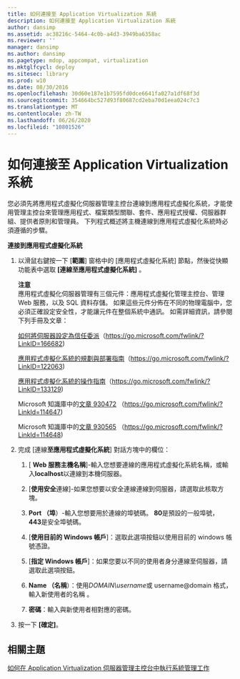 ```yaml
---
title: 如何連接至 Application Virtualization 系統
description: 如何連接至 Application Virtualization 系統
author: dansimp
ms.assetid: ac38216c-5464-4c0b-a4d3-3949ba6358ac
ms.reviewer: ''
manager: dansimp
ms.author: dansimp
ms.pagetype: mdop, appcompat, virtualization
ms.mktglfcycl: deploy
ms.sitesec: library
ms.prod: w10
ms.date: 08/30/2016
ms.openlocfilehash: 30d60e187e1b7595fd0dce6641fa027a1df68f3d
ms.sourcegitcommit: 354664bc527d93f80687cd2eba70d1eea024c7c3
ms.translationtype: MT
ms.contentlocale: zh-TW
ms.lasthandoff: 06/26/2020
ms.locfileid: "10801526"
---
```

# 如何連接至 Application Virtualization 系統


您必須先將應用程式虛擬化伺服器管理主控台連線到應用程式虛擬化系統，才能使用管理主控台來管理應用程式、檔案類型關聯、套件、應用程式授權、伺服器群組、提供者原則和管理員。 下列程式概述將主機連線到應用程式虛擬化系統時必須遵循的步驟。

**連接到應用程式虛擬化系統**

1. 以滑鼠右鍵按一下 [**範圍**] 窗格中的 [應用程式虛擬化系統] 節點，然後從快顯功能表中選取 **[連線至應用程式虛擬化系統]** 。

   **注意**  
   應用程式虛擬化伺服器管理有三個元件：應用程式虛擬化管理主控台、管理 Web 服務，以及 SQL 資料存儲。 如果這些元件分佈在不同的物理電腦中，您必須正確設定安全性，才能讓元件在整個系統中通訊。 如需詳細資訊，請參閱下列手冊及文章：

   [如何將伺服器設定為信任委派](https://go.microsoft.com/fwlink/?LinkID=166682)（https://go.microsoft.com/fwlink/?LinkID=166682)

   [應用程式虛擬化系統的規劃與部署指南](https://go.microsoft.com/fwlink/?LinkID=122063)（https://go.microsoft.com/fwlink/?LinkID=122063)

   [應用程式虛擬化系統的操作指南](https://go.microsoft.com/fwlink/?LinkID=133129)（https://go.microsoft.com/fwlink/?LinkID=133129)

   Microsoft 知識庫中的[文章 930472](https://go.microsoft.com/fwlink/?LinkId=114647) （https://go.microsoft.com/fwlink/?LinkId=114647)

   Microsoft 知識庫中的[文章 930565](https://go.microsoft.com/fwlink/?LinkId=114648) （https://go.microsoft.com/fwlink/?LinkId=114648)

     

2. 完成 [連線**至應用程式虛擬化系統**] 對話方塊中的欄位：

   1. [ **Web 服務主機名稱**]-輸入您想要連線的應用程式虛擬化系統名稱，或輸入**localhost**以連線到本機伺服器。

   2. [**使用安全**連線]-如果您想要以安全連線連線到伺服器，請選取此核取方塊。

   3. **Port （埠**）-輸入您想要用於連線的埠號碼。 **80**是預設的一般埠號， **443**是安全埠號碼。

   4. [**使用目前的 Windows 帳戶**]：選取此選項按鈕以使用目前的 windows 帳號憑證。

   5. [**指定 Windows 帳戶**]：如果您要以不同的使用者身分連線至伺服器，請選取此選項按鈕。

   6. **Name （名稱**）：使用*DOMAIN\\username*或 username@domain 格式，輸入新使用者的名稱 <em> </em> 。

   7. **密碼**：輸入與新使用者相對應的密碼。

3. 按一下 **\[確定\]**。

## 相關主題


[如何在 Application Virtualization 伺服器管理主控台中執行系統管理工作](how-to-perform-administrative-tasks-in-the-application-virtualization-server-management-console.md)

 

 






